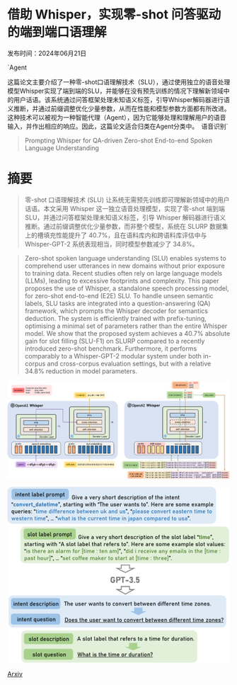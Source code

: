 # 借助 Whisper，实现零-shot 问答驱动的端到端口语理解

发布时间：2024年06月21日

`Agent

这篇论文主要介绍了一种零-shot口语理解技术（SLU），通过使用独立的语音处理模型Whisper实现了端到端的SLU，并能够在没有预先训练的情况下理解新领域中的用户话语。该系统通过问答框架处理未知语义标签，引导Whisper解码器进行语义推断，并通过前缀调整优化少量参数，从而在性能和模型参数方面都有所改进。这种技术可以被视为一种智能代理（Agent），因为它能够处理和理解用户的语音输入，并作出相应的响应。因此，这篇论文适合归类在Agent分类中。` `语音识别`

> Prompting Whisper for QA-driven Zero-shot End-to-end Spoken Language Understanding

# 摘要

> 零-shot 口语理解技术 (SLU) 让系统无需预先训练即可理解新领域中的用户话语。本文采用 Whisper 这一独立语音处理模型，实现了零-shot 端到端 SLU，并通过问答框架处理未知语义标签，引导 Whisper 解码器进行语义推断。通过前缀调整优化少量参数，而非整个模型，系统在 SLURP 数据集上的槽填充性能提升了 40.7%，且在语料库内和跨语料库评估中与 Whisper-GPT-2 系统表现相当，同时模型参数减少了 34.8%。

> Zero-shot spoken language understanding (SLU) enables systems to comprehend user utterances in new domains without prior exposure to training data. Recent studies often rely on large language models (LLMs), leading to excessive footprints and complexity. This paper proposes the use of Whisper, a standalone speech processing model, for zero-shot end-to-end (E2E) SLU. To handle unseen semantic labels, SLU tasks are integrated into a question-answering (QA) framework, which prompts the Whisper decoder for semantics deduction. The system is efficiently trained with prefix-tuning, optimising a minimal set of parameters rather than the entire Whisper model. We show that the proposed system achieves a 40.7% absolute gain for slot filling (SLU-F1) on SLURP compared to a recently introduced zero-shot benchmark. Furthermore, it performs comparably to a Whisper-GPT-2 modular system under both in-corpus and cross-corpus evaluation settings, but with a relative 34.8% reduction in model parameters.

![借助 Whisper，实现零-shot 问答驱动的端到端口语理解](../../../paper_images/2406.15209/zs-whisper-slu.png)

![借助 Whisper，实现零-shot 问答驱动的端到端口语理解](../../../paper_images/2406.15209/question.png)

[Arxiv](https://arxiv.org/abs/2406.15209)